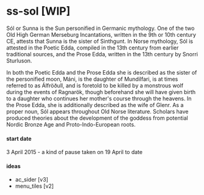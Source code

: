 # ss-sol [WIP]

Sól or Sunna is the Sun personified in Germanic mythology. One of the two Old High German Merseburg Incantations, written in the 9th or 10th century CE, attests that Sunna is the sister of Sinthgunt. In Norse mythology, Sól is attested in the Poetic Edda, compiled in the 13th century from earlier traditional sources, and the Prose Edda, written in the 13th century by Snorri Sturluson.

In both the Poetic Edda and the Prose Edda she is described as the sister of the personified moon, Máni, is the daughter of Mundilfari, is at times referred to as Álfröðull, and is foretold to be killed by a monstrous wolf during the events of Ragnarök, though beforehand she will have given birth to a daughter who continues her mother's course through the heavens. In the Prose Edda, she is additionally described as the wife of Glenr. As a proper noun, Sól appears throughout Old Norse literature. Scholars have produced theories about the development of the goddess from potential Nordic Bronze Age and Proto-Indo-European roots.

#### start date
3 April 2015 - a kind of pause taken on 19 April to date

#### ideas
- ac_sider [v3]
- menu_tiles [v2]